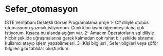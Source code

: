 # Sefer_otomasyon
İSTE Veritabanı Destekli Görsel Programalama proje
1- C# diliyle otobüs otomasyonu yazmak istiyordum. Çünkü bu kısmı öğrenmeyi daha çok istiyorum. Kısaca bu alanda açığım var.
2- Amacım Öperatorların sql diliyle hiçbir şekilde uğraşmalarına gerek kalmadan çok rahat bir şekilde sisteme kullanıcı atayıp işlem yapabilmeleri.
3- Kişi bilgileri , Sefer bilgileri veya şöför bilgileri gibi tablolar oluşturdum.

